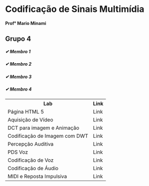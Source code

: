 # Codificação de Sinais Multimídia
#### Prof° Mario Minami
  
## Grupo 4

##### &#10004; Membro 1 
##### &#10004; Membro 2 
##### &#10004; Membro 3 
##### &#10004; Membro 4 

<table>
  <tr>
    <th>Lab</th>
    <th>Link</th>
  </tr>
 <tr>
    <td>Página HTML 5</td>
    <td>Link</td>
  </tr>
   <tr>
    <td>Aquisição de Vídeo</td>
    <td>Link</td>
  </tr>
   <tr>
    <td>DCT para imagem e Animação</td>
    <td>Link</td>
  </tr>
   <tr>
    <td>Codificação de Imagem com DWT</td>
    <td>Link</td>
  </tr>
   <tr>
    <td>Percepção Auditiva</td>
    <td>Link</td>
  </tr>
   <tr>
    <td>PDS Voz</td>
    <td>Link</td>
  </tr>
   <tr>
    <td>Codificação de Voz</td>
    <td>Link</td>
  </tr>
   <tr>
    <td>Codificação de Áudio</td>
    <td>Link</td>
  </tr>
   <tr>
    <td>MIDI e Reposta Impulsiva</td>
    <td>Link</td>
  </tr>
